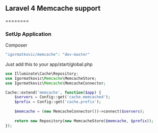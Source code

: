 ## Laravel 4 Memcache support

========



### SetUp Application

Composer
```php
"igormatkovic/memcache": "dev-master"
```




Just add this to your app/start/global.php

```php
use Illuminate\Cache\Repository;
use Igormatkovic\Memcache\MemcacheStore;
use Igormatkovic\Memcache\MemcacheConnector;

Cache::extend('memcache', function($app) {
	$servers = Config::get('cache.memcached'); 
	$prefix = Config::get('cache.prefix'); 
				  
	$memcache = (new MemcacheConnector())->connect($servers);
			 
	return new Repository(new MemcacheStore($memcache, $prefix));
});
```